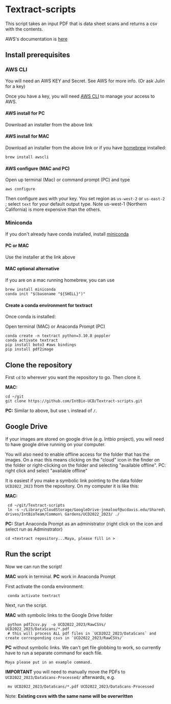 # Textract-scripts
This script takes an input PDF that is data sheet scans and returns a csv with the contents.

AWS's documentation is [here](https://docs.aws.amazon.com/textract/index.html)

## Install prerequisites

### AWS CLI

You will need an AWS KEY and Secret.  See AWS for more info.  (Or ask Julin for a key)

Once you have a key, you will need [AWS CLI](https://aws.amazon.com/cli/) to manage your access to AWS.

#### AWS install for PC 

Download an installer from the above link

#### AWS install for MAC

Download an installer from the above link or if you have [homebrew](https://brew.sh/) installed:

    brew install awscli

#### AWS configure (MAC and PC)

Open up terminal (Mac) or command prompt (PC) and type

    aws configure

Then configure aws with your key.   You set region as `us-west-2` or `us-east-2` ; select `text` for your default output type.  Note us-west-1 (Northern California) is more expensive than the others. 

### Miniconda
If you don't already have conda installed, install [miniconda](https://docs.conda.io/en/latest/miniconda.html)

#### PC or MAC
Use the installer at the link above

#### MAC optional alternative
If you are on a mac running homebrew, you can use

    brew install miniconda
    conda init "$(basename "${SHELL}")"

#### Create a conda environment for textract

Once conda is installed:

Open terminal (MAC) or Anaconda Prompt (PC)

    conda create -n textract python=3.10.8 poppler
    conda activate textract
    pip install boto3 #aws bindings
    pip install pdf2image

## Clone the repository
First `cd` to wherever you want the repository to go.  Then clone it.

__MAC:__

    cd ~/git
    git clone https://github.com/IntBio-UCD/Textract-scripts.git

__PC:__
Similar to above, but use `\` instead of `/`.  

## Google Drive
If your images are stored on google drive (e.g. Intbio project), you will need to have google drive running on your computer.

You will also need to enable offline access for the folder that has the images.  On a mac this means clicking on the "cloud" icon in the finder on the folder or right-clicking on the folder and selecting "available offline".  PC: right click and select "available offline"

It is easiest if you make a symbolic link pointing to the data folder `UCD2022_2023` from the repository.  On my computer it is like this:

__MAC:__

     cd ~/git/Textract-scripts
     ln -s ~/Library/CloudStorage/GoogleDrive-jnmaloof@ucdavis.edu/Shared\ drives/IntBioTeam/Common\ Gardens/UCD2022_2023/ ./

__PC:__
Start Anaconda Prompt as an administrator (right click on the icon and select run as Adminstrator)

    cd <textract repository...Maya, please fill in >

## Run the script
Now we can run the script!

__MAC__ work in terminal.  __PC__ work in Anaconda Prompt

First activate the conda environment:

     conda activate textract
     
Next, run the script.  

__MAC__ with symbolic links to the Google Drive folder

     python pdf2csv.py  -o UCD2022_2023/RawCSVs/ UCD2022_2023/DataScans/*.pdf   
     # this will process ALL pdf files in `UCD2022_2023/DataScans` and create corresponding csvs in `UCD2022_2023/RawCSVs/`

__PC__ without symbolic links.  We can't get file globbing to work, so currently have to run a separate command for each file.

    Maya please put in an example command.

__IMPORTANT__ you will need to manually move the PDFs to `UCD2022_2023/DataScans-Processed/` afterwards, e.g.

     mv UCD2022_2023/DataScans/*.pdf UCD2022_2023/DataScans-Processed

Note: __Existing csvs with the same name will be overwritten__
